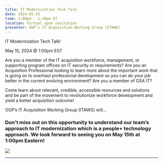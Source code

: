 ```yaml
---
title: IT Modernization Tech Talk
date: 2024-05-15
time: 1:00pm - 1:30pm ET
location: Virtual upon invitation
presenter: OGP’s IT Acquisition Working Group (ITAWG)
---
```

<!--StartFragment-->



IT Modernization Tech Talk! 

May 15, 2024 @ 1:00pm EST

Are you a member of the IT acquisition workforce, management, or supporting program offices on IT security or requirements? Are you an Acquisition Professional looking to learn more about the important work that is going on to overhaul professional development so you can do your job better in the current evolving environment? Are you a member of GSA IT? 

Come learn about relevant, credible, accessible resources and solutions and be part of the movement to revolutionize workforce development and yield a better acquisition outcome! 

OGP’s IT Acquisition Working Group (ITAWG) will…

### Don't miss out on this opportunity to understand our team’s approach to IT modernization which is a people+ technology approach. We look forward to seeing you on May 15th at 1:00pm Eastern! 





![](https://lh7-us.googleusercontent.com/rDEDlEjhxJL9ENCIP0geUyX2NGpP0ZSMl6U6fWwCNyUmBaUgLBegVDFJhIp4QmWibtAP8OgHWjy9vC0QygEKQllp7ab03EDd0wmnV9-LJZWktoNf_y5Uu6EE1WgdPEct5dF1jgDDQuyyIDFK0EMSDNA)

- - -



<!--EndFragment-->